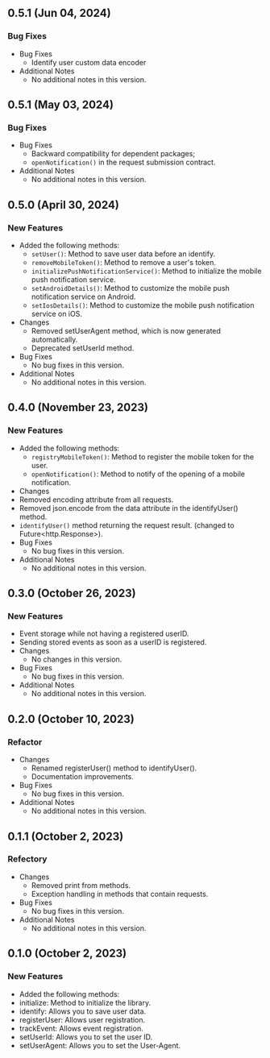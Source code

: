 ## 0.5.1 (Jun 04, 2024)

### Bug Fixes

- Bug Fixes
    - Identify user custom data encoder
- Additional Notes
    - No additional notes in this version.

## 0.5.1 (May 03, 2024)

### Bug Fixes

- Bug Fixes
  - Backward compatibility for dependent packages;
  - `openNotification()` in the request submission contract.
- Additional Notes
  - No additional notes in this version.

## 0.5.0 (April 30, 2024)

### New Features

- Added the following methods:
  - `setUser()`: Method to save user data before an identify.
  - `removeMobileToken()`: Method to remove a user's token.
  - `initializePushNotificationService()`: Method to initialize the mobile push notification service.
  - `setAndroidDetails()`: Method to customize the mobile push notification service on Android.
  - `setIosDetails()`: Method to customize the mobile push notification service on iOS.
- Changes
  - Removed setUserAgent method, which is now generated automatically.
  - Deprecated setUserId method.
- Bug Fixes
  - No bug fixes in this version.
- Additional Notes
  - No additional notes in this version.

## 0.4.0 (November 23, 2023)

### New Features

- Added the following methods:
  - `registryMobileToken()`: Method to register the mobile token for the user.
  - `openNotification()`: Method to notify of the opening of a mobile notification.
- Changes
- Removed encoding attribute from all requests.
- Removed json.encode from the data attribute in the identifyUser() method.
- `identifyUser()` method returning the request result. (changed to Future<http.Response>).
- Bug Fixes
  - No bug fixes in this version.
- Additional Notes
  - No additional notes in this version.

## 0.3.0 (October 26, 2023)

### New Features

- Event storage while not having a registered userID.
- Sending stored events as soon as a userID is registered.
- Changes
  - No changes in this version.
- Bug Fixes
  - No bug fixes in this version.
- Additional Notes
  - No additional notes in this version.

## 0.2.0 (October 10, 2023)

### Refactor

- Changes
  - Renamed registerUser() method to identifyUser().
  - Documentation improvements.
- Bug Fixes
  - No bug fixes in this version.
- Additional Notes
  - No additional notes in this version.

## 0.1.1 (October 2, 2023)

### Refectory

- Changes
  - Removed print from methods.
  - Exception handling in methods that contain requests.
- Bug Fixes
  - No bug fixes in this version.
- Additional Notes
  - No additional notes in this version.

## 0.1.0 (October 2, 2023)

### New Features

- Added the following methods:
- initialize: Method to initialize the library.
- identify: Allows you to save user data.
- registerUser: Allows user registration.
- trackEvent: Allows event registration.
- setUserId: Allows you to set the user ID.
- setUserAgent: Allows you to set the User-Agent.
